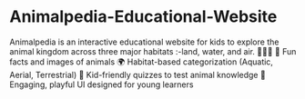 # Animalpedia-Educational-Website
Animalpedia is an interactive educational website for kids to explore the animal kingdom across three major habitats :-land, water, and air. 🐾🌊🦅 🦁 Fun facts and images of animals  🌍 Habitat-based categorization (Aquatic, Aerial, Terrestrial)  🧠 Kid-friendly quizzes to test animal knowledge  🎨 Engaging, playful UI designed for young learners
